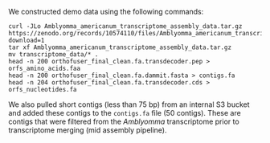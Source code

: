 We constructed demo data using the following commands:
```
curl -JLo Amblyomma_americanum_transcriptome_assembly_data.tar.gz https://zenodo.org/records/10574110/files/Amblyomma_americanum_transcriptome_assembly_data.tar.gz?download=1
tar xf Amblyomma_americanum_transcriptome_assembly_data.tar.gz
mv transcriptome_data/* .
head -n 200 orthofuser_final_clean.fa.transdecoder.pep > orfs_amino_acids.faa
head -n 200 orthofuser_final_clean.fa.dammit.fasta > contigs.fa
head -n 204 orthofuser_final_clean.fa.transdecoder.cds > orfs_nucleotides.fa
```

We also pulled short contigs (less than 75 bp) from an internal S3 bucket and added these contigs to the `contigs.fa` file (50 contigs).
These are contigs that were filtered from the *Amblyomma* transcriptome prior to transcriptome merging (mid assembly pipeline).
